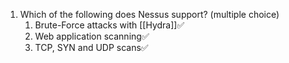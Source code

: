 1. Which of the following does Nessus support? (multiple choice)
	1. Brute-Force attacks with [[Hydra]]✅
	2. Web application scanning✅
	3. TCP, SYN and UDP scans✅